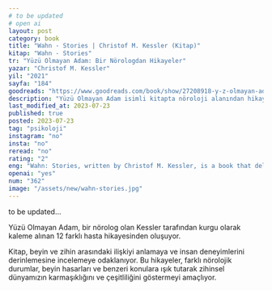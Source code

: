 ```yaml
---
# to be updated
# open ai
layout: post
category: book
title: "Wahn - Stories | Christof M. Kessler (Kitap)"
kitap: "Wahn - Stories"
tr: "Yüzü Olmayan Adam: Bir Nörologdan Hikayeler"
yazar: "Christof M. Kessler"
yil: "2021"
sayfa: "184"
goodreads: "https://www.goodreads.com/book/show/27208918-y-z-olmayan-adam"
description: "Yüzü Olmayan Adam isimli kitapta nöroloji alanından hikayeler paylaşılıyor ve insan zihninin karmaşık yapısına işaret ediliyor."
last_modified_at: 2023-07-23
published: true
posted: 2023-07-23
tag: "psikoloji"
instagram: "no"
insta: "no"
reread: "no"
rating: "2"
eng: "Wahn: Stories, written by Christof M. Kessler, is a book that delves into the complexities of the human mind by sharing stories from the field of neurology."
openai: "yes"
num: "362"
image: "/assets/new/wahn-stories.jpg"
---
```


to be updated...

Yüzü Olmayan Adam, bir nörolog olan Kessler tarafından kurgu olarak kaleme alınan 12 farklı hasta hikayesinden oluşuyor.

Kitap, beyin ve zihin arasındaki ilişkiyi anlamaya ve insan deneyimlerini derinlemesine incelemeye odaklanıyor. Bu hikayeler, farklı nörolojik durumlar, beyin hasarları ve benzeri konulara ışık tutarak zihinsel dünyamızın karmaşıklığını ve çeşitliliğini göstermeyi amaçlıyor.
